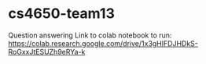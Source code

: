 # cs4650-team13
Question answering
Link to colab notebook to run: https://colab.research.google.com/drive/1x3gHIFDJHDkS-RoGxxJtESUZh9eRYa-k
